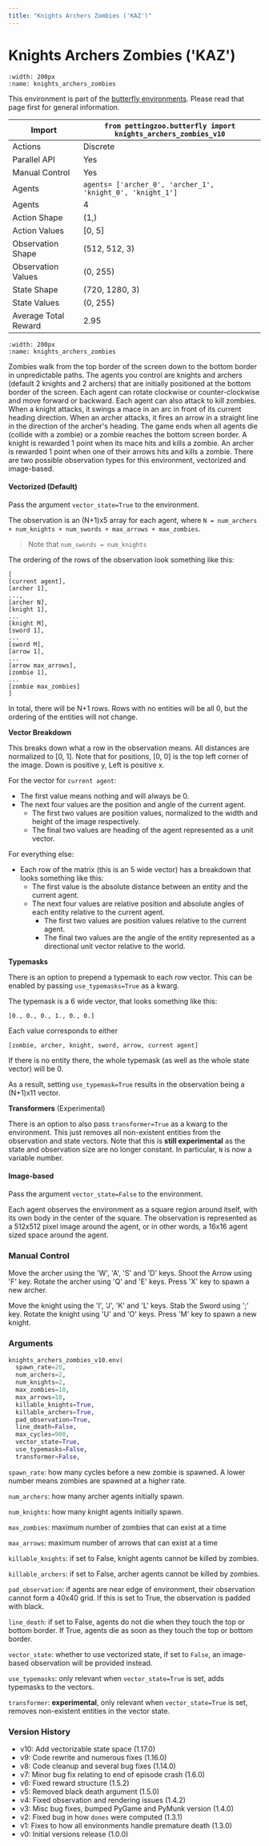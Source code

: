 ```yaml
---
title: "Knights Archers Zombies ('KAZ')"
---
```


# Knights Archers Zombies ('KAZ')

```{figure} butterfly_knights_archers_zombies.gif 
:width: 200px
:name: knights_archers_zombies
```

This environment is part of the <a href='..'>butterfly environments</a>. Please read that page first for general information.

| Import               | `from pettingzoo.butterfly import knights_archers_zombies_v10` |
|----------------------|----------------------------------------------------------------|
| Actions              | Discrete                                                       |
| Parallel API         | Yes                                                            |
| Manual Control       | Yes                                                            |
| Agents               | `agents= ['archer_0', 'archer_1', 'knight_0', 'knight_1']`     |
| Agents               | 4                                                              |
| Action Shape         | (1,)                                                           |
| Action Values        | [0, 5]                                                         |
| Observation Shape    | (512, 512, 3)                                                  |
| Observation Values   | (0, 255)                                                       |
| State Shape          | (720, 1280, 3)                                                 |
| State Values         | (0, 255)                                                       |
| Average Total Reward | 2.95                                                           |

```{figure} ../../_static/img/aec/butterfly_knights_archers_zombies_aec.svg
:width: 200px
:name: knights_archers_zombies
```

Zombies walk from the top border of the screen down to the bottom border in unpredictable paths. The agents you control are knights and archers (default 2 knights and 2 archers) that are initially positioned at the bottom border of the screen. Each agent can rotate clockwise or counter-clockwise and move forward or backward. Each agent can also attack to kill zombies. When a knight attacks, it swings a mace in an arc in front of its current heading direction. When an archer attacks, it fires an arrow in a straight line in the direction of the archer's heading. The game ends when all agents die (collide with a zombie) or a zombie reaches the bottom screen border. A knight is rewarded 1 point when its mace hits and kills a zombie. An archer is rewarded 1 point when one of their arrows hits and kills a zombie.
There are two possible observation types for this environment, vectorized and image-based.

#### Vectorized (Default)
Pass the argument `vector_state=True` to the environment.

The observation is an (N+1)x5 array for each agent, where `N = num_archers + num_knights + num_swords + max_arrows + max_zombies`.
> Note that `num_swords = num_knights`

The ordering of the rows of the observation look something like this:
```
[
[current agent],
[archer 1],
...,
[archer N],
[knight 1],
...
[knight M],
[sword 1],
...
[sword M],
[arrow 1],
...
[arrow max_arrows],
[zombie 1],
...
[zombie max_zombies]
]
```

In total, there will be N+1 rows. Rows with no entities will be all 0, but the ordering of the entities will not change.

**Vector Breakdown**

This breaks down what a row in the observation means. All distances are normalized to [0, 1].
Note that for positions, [0, 0] is the top left corner of the image. Down is positive y, Left is positive x.

For the vector for `current agent`:
- The first value means nothing and will always be 0.
- The next four values are the position and angle of the current agent.
  - The first two values are position values, normalized to the width and height of the image respectively.
  - The final two values are heading of the agent represented as a unit vector.

For everything else:
- Each row of the matrix (this is an 5 wide vector) has a breakdown that looks something like this:
  - The first value is the absolute distance between an entity and the current agent.
  - The next four values are relative position and absolute angles of each entity relative to the current agent.
    - The first two values are position values relative to the current agent.
    - The final two values are the angle of the entity represented as a directional unit vector relative to the world.

**Typemasks**

There is an option to prepend a typemask to each row vector. This can be enabled by passing `use_typemasks=True` as a kwarg.

The typemask is a 6 wide vector, that looks something like this:
```
[0., 0., 0., 1., 0., 0.]
```

Each value corresponds to either
```
[zombie, archer, knight, sword, arrow, current agent]
```

If there is no entity there, the whole typemask (as well as the whole state vector) will be 0.

As a result, setting `use_typemask=True` results in the observation being a (N+1)x11 vector.

**Transformers** (Experimental)

There is an option to also pass `transformer=True` as a kwarg to the environment. This just removes all non-existent entities from the observation and state vectors. Note that this is **still experimental** as the state and observation size are no longer constant. In particular, `N` is now a variable number.

#### Image-based
Pass the argument `vector_state=False` to the environment.

Each agent observes the environment as a square region around itself, with its own body in the center of the square. The observation is represented as a 512x512 pixel image around the agent, or in other words, a 16x16 agent sized space around the agent.

### Manual Control

Move the archer using the 'W', 'A', 'S' and 'D' keys. Shoot the Arrow using 'F' key. Rotate the archer using 'Q' and 'E' keys.
Press 'X' key to spawn a new archer.

Move the knight using the 'I', 'J', 'K' and 'L' keys. Stab the Sword using ';' key. Rotate the knight using 'U' and 'O' keys.
Press 'M' key to spawn a new knight.



### Arguments

``` python
knights_archers_zombies_v10.env(
  spawn_rate=20,
  num_archers=2,
  num_knights=2,
  max_zombies=10,
  max_arrows=10,
  killable_knights=True,
  killable_archers=True,
  pad_observation=True,
  line_death=False,
  max_cycles=900,
  vector_state=True,
  use_typemasks=False,
  transformer=False,
```

`spawn_rate`:  how many cycles before a new zombie is spawned. A lower number means zombies are spawned at a higher rate.

`num_archers`:  how many archer agents initially spawn.

`num_knights`:  how many knight agents initially spawn.

`max_zombies`: maximum number of zombies that can exist at a time

`max_arrows`: maximum number of arrows that can exist at a time

`killable_knights`:  if set to False, knight agents cannot be killed by zombies.

`killable_archers`:  if set to False, archer agents cannot be killed by zombies.

`pad_observation`:  if agents are near edge of environment, their observation cannot form a 40x40 grid. If this is set to True, the observation is padded with black.

`line_death`:  if set to False, agents do not die when they touch the top or bottom border. If True, agents die as soon as they touch the top or bottom border.

`vector_state`: whether to use vectorized state, if set to `False`, an image-based observation will be provided instead.

`use_typemasks`: only relevant when `vector_state=True` is set, adds typemasks to the vectors.

`transformer`: **experimental**, only relevant when `vector_state=True` is set, removes non-existent entities in the vector state.


### Version History

* v10: Add vectorizable state space (1.17.0)
* v9: Code rewrite and numerous fixes (1.16.0)
* v8: Code cleanup and several bug fixes (1.14.0)
* v7: Minor bug fix relating to end of episode crash (1.6.0)
* v6: Fixed reward structure (1.5.2)
* v5: Removed black death argument (1.5.0)
* v4: Fixed observation and rendering issues (1.4.2)
* v3: Misc bug fixes, bumped PyGame and PyMunk version (1.4.0)
* v2: Fixed bug in how `dones` were computed (1.3.1)
* v1: Fixes to how all environments handle premature death (1.3.0)
* v0: Initial versions release (1.0.0)
</div>
